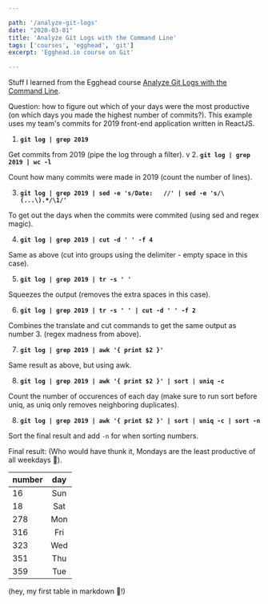 ```yaml
---

path: '/analyze-git-logs'
date: "2020-03-01"
title: 'Analyze Git Logs with the Command Line'
tags: ['courses', 'egghead', 'git']
excerpt: 'Egghead.io course on Git'

---
```


Stuff I learned from the Egghead course [Analyze Git Logs with the Command Line](https://egghead.io/lessons/grep-analyze-git-logs-with-the-command-line).

Question: how to figure out which of your days were the most productive (on which days you made the highest number of commits?). This example uses my team's commits for 2019 front-end application written in ReactJS.

1. **`git log | grep 2019`**

Get commits from 2019 (pipe the log through a filter).
v
2. **`git log | grep 2019 | wc -l`**

Count how many commits were made in 2019 (count the number of lines).

3. **`git log | grep 2019 | sed -e 's/Date:   //' | sed -e 's/\(...\).*/\1/'`**

To get out the days when the commits were commited (using sed and regex magic).

4. **`git log | grep 2019 | cut -d ' ' -f 4`**

Same as above (cut into groups using the delimiter - empty space in this case).

5. **`git log | grep 2019 | tr -s ' '`**

Squeezes the output (removes the extra spaces in this case).

6. **`git log | grep 2019 | tr -s ' ' | cut -d ' ' -f 2`**

Combines the translate and cut commands to get the same output as number 3. (regex madness from above).

7. **`git log | grep 2019 | awk '{ print $2 }'`**

Same result as above, but using awk.

8. **`git log | grep 2019 | awk '{ print $2 }' | sort | uniq -c`**

Count the number of occurences of each day (make sure to run sort before uniq, as uniq only removes neighboring duplicates).

8. **`git log | grep 2019 | awk '{ print $2 }' | sort | uniq -c | sort -n`**

Sort the final result and add `-n` for when sorting numbers.

Final result:
(Who would have thunk it, Mondays are the least productive of all weekdays 🤔).

| number | day  |
| -------|:----:|
|  16    | Sun  |
|  18    | Sat  |
| 278    | Mon  |
| 316    | Fri  |
| 323    | Wed  |
| 351    | Thu  |
| 359    | Tue  |


(hey, my first table in markdown 💪!)
